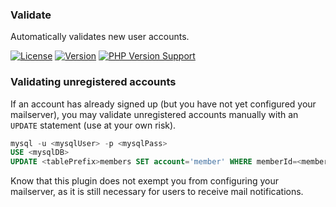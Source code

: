 ### Validate
Automatically validates new user accounts.

[![License](https://img.shields.io/github/license/geteso/Validate)]()
[![Version](https://img.shields.io/github/v/release/geteso/Validate?include_prereleases)]()
[![PHP Version Support](https://img.shields.io/badge/php-%5E5.6.4-blue)]()

### Validating unregistered accounts
If an account has already signed up (but you have not yet configured your mailserver), you may validate unregistered accounts manually with an `UPDATE` statement (use at your own risk).
```sql
mysql -u <mysqlUser> -p <mysqlPass>
USE <mysqlDB>
UPDATE <tablePrefix>members SET account='member' WHERE memberId=<memberId>
```

Know that this plugin does not exempt you from configuring your mailserver, as it is still necessary for users to receive mail notifications.